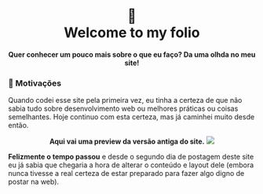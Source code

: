 <div align="center">
    <h1>🚀<br>Welcome to my folio</h1>
    <p><b>Quer conhecer um pouco mais sobre o que eu faço? Da uma olhda no meu site!</b></p>
</div>

### 🔖 Motivações
Quando codei esse site pela primeira vez, eu tinha a certeza de que não sabia tudo sobre desenvolvimento web ou melhores práticas ou coisas semelhantes. Hoje continuo com esta certeza, mas já caminhei muito desde então.

<div align="center">
    <b>Aqui vai uma preview da versão antiga do site.</b>
    <img src="./assets/media/gif/site-old-version.gif">
</div>

**Felizmente o tempo passou** e desde o segundo dia de postagem deste site eu já sabia que chegaria a hora de alterar o conteúdo e layout dele (embora nunca tivesse a real certeza de estar preparado para fazer algo digno de postar na web).